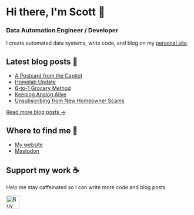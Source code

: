 # Hi there, I'm Scott 👋
### Data Automation Engineer / Developer
I create automated data systems, write code, and blog on my [personal site](https://scottk.mba/).

## Latest blog posts 📝
<!-- BLOG-POST-LIST:START -->
- [A Postcard from the Capitol](http://scottk.mba/a-postcard-from-the-capitol/)
- [Homelab Update](http://scottk.mba/homelab-update/)
- [6-to-1 Grocery Method](http://scottk.mba/6-to-1-grocery-method/)
- [Keeping Analog Alive](http://scottk.mba/keeping-analog-alive/)
- [Unsubscribing from New Homeowner Scams](http://scottk.mba/new-homeowner-scams/)
<!-- BLOG-POST-LIST:END -->
[Read more blog posts ->](https://scottk.mba/blog/)

## Where to find me 📍

- [My website](https://scottk.mba/)
- [Mastodon](https://fosstodon.org/@scoknig)

## Support my work ☕️
Help me stay caffeinated so I can write more code and blog posts. 

<a href='https://ko-fi.com/U7U8N02ZR' target='_blank'><img height='36' style='border:0px;height:36px;' src='https://storage.ko-fi.com/cdn/kofi3.png?v=3' border='0' alt='Buy Me a Coffee at ko-fi.com' /></a>
